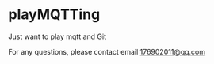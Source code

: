 # playMQTTing
Just want to play mqtt and Git

For any questions, please contact email 176902011@qq.com
